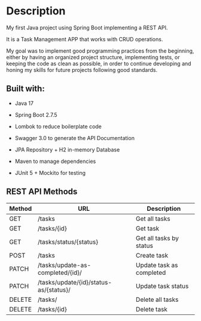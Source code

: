 # Description
My first Java project using Spring Boot implementing a REST API. 

It is a Task Management APP that works with CRUD operations. 

My goal was to implement good programming practices from the beginning, either by having an organized project structure, implementing tests, or keeping the code as clean as possible, in order to continue developing and honing my skills for future projects following good standards.


## Built with:

* Java 17

* Spring Boot 2.7.5

* Lombok to reduce boilerplate code

* Swagger 3.0 to generate the API Documentation

* JPA Repository + H2 in-memory Database 

* Maven to manage dependencies

* JUnit 5 + Mockito for testing


## REST API Methods

| Method | URL | Description |
|--------|-----|-------------|
|GET     |/tasks|Get all tasks|
|GET     |/tasks/{id}|Get task|
|GET     |/tasks/status/{status}|Get all tasks by status|
|POST    |/tasks|Create task|
|PATCH   |/tasks/update-as-completed/{id}/|Update task as completed|
|PATCH   |/tasks/update/{id}/status-as/{status}/|Update task status|
|DELETE  |/tasks/|Delete all tasks|
|DELETE  |/tasks/{id}|Delete task|



